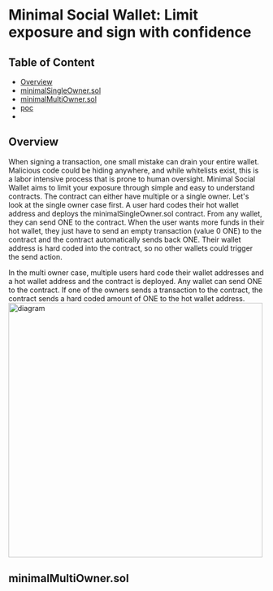 # Minimal Social Wallet: Limit exposure and sign with confidence
## Table of Content
- [Overview](https://github.com/harmony-one/s/tree/main/s-msw#overview)
- [minimalSingleOwner.sol](https://github.com/harmony-one/s/tree/main/s-msw#minimalSingleOwner.sol)
- [minimalMultiOwner.sol](https://github.com/harmony-one/s/tree/main/s-msw#minimalMultiOwner.sol)
- [poc](https://github.com/harmony-one/s/tree/main/s-msw#poc.sol)
- 
## Overview
When signing a transaction, one small mistake can drain your entire wallet. Malicious code could be hiding anywhere, and while whitelists exist, this is a labor intensive process that is prone to human oversight. Minimal Social Wallet aims to limit your exposure through simple and easy to understand contracts. The contract can either have multiple or a single owner. Let's look at the single owner case first. A user hard codes their hot wallet address and deploys the minimalSingleOwner.sol contract. From any wallet, they can send ONE to the contract. When the user wants more funds in their hot wallet, they just have to send an empty transaction (value 0 ONE) to the contract and the contract automatically sends back ONE. Their wallet address is hard coded into the contract, so no other wallets could trigger the send action. 

In the multi owner case, multiple users hard code their wallet addresses and a hot wallet address and the contract is deployed. Any wallet can send ONE to the contract. If one of the owners sends a transaction to the contract, the contract sends a hard coded amount of ONE to the hot wallet address. \
<img src="https://github.com/harmony-one/s/assets/18436006/fb771082-8c02-45c1-9f5b-62d611ae650a" alt="diagram" width="500"/>

## minimalMultiOwner.sol


